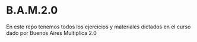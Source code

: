 # B.A.M.2.0
En este repo tenemos todos los ejercicios y materiales dictados en el curso dado por Buenos Aires Multiplica 2.0
